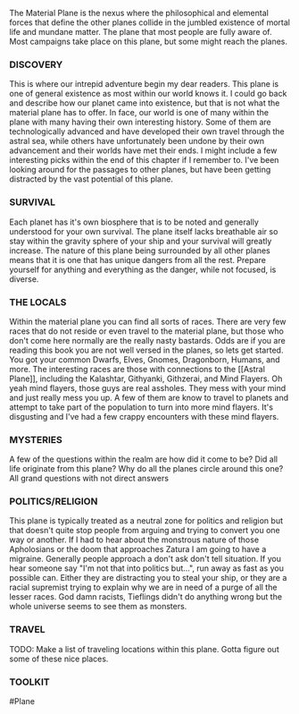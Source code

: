 The Material Plane is the nexus where the philosophical and elemental forces that define the other planes collide in the jumbled existence of mortal life and mundane matter.
The plane that most people are fully aware of. Most campaigns take place on this plane, but some might reach the planes.

### DISCOVERY
This is where our intrepid adventure begin my dear readers. This plane is one of general existence as most within our world knows it. I could go back and describe how our planet came into existence, but that is not what the material plane has to offer. In face, our world is one of many within the plane with many having their own interesting history. Some of them are technologically advanced and have developed their own travel through the astral sea, while others have unfortunately been undone by their own advancement and their worlds have met their ends. I might include a few interesting picks within the end of this chapter if I remember to. I've been looking around for the passages to other planes, but have been getting distracted by the vast potential of this plane. 

### SURVIVAL
Each planet has it's own biosphere that is to be noted and generally understood for your own survival. The plane itself lacks breathable air so stay within the gravity sphere of your ship and your survival will greatly increase. The nature of this plane being surrounded by all other planes means that it is one that has unique dangers from all the rest. Prepare yourself for anything and everything as the danger, while not focused, is diverse.

### THE LOCALS
Within the material plane you can find all sorts of races. There are very few races that do not reside or even travel to the material plane, but those who don't come here normally are the really nasty bastards. Odds are if you are reading this book you are not well versed in the planes, so lets get started. You got your common Dwarfs, Elves, Gnomes, Dragonborn, Humans, and more. The interesting races are those with connections to the [[Astral Plane]], including the Kalashtar, Githyanki, Githzerai, and Mind Flayers. Oh yeah mind flayers, those guys are real assholes. They mess with your mind and just really mess you up. A few of them are know to travel to planets and attempt to take part of the population to turn into more mind flayers. It's disgusting and I've had a few crappy encounters with these mind flayers.

### MYSTERIES
A few of the questions within the realm are how did it come to be? Did all life originate from this plane? Why do all the planes circle around this one? All grand questions with not direct answers

### POLITICS/RELIGION
This plane is typically treated as a neutral zone for politics and religion but that doesn't quite stop people from arguing and trying to convert you one way or another. If I had to hear about the monstrous nature of those Apholosians or the doom that approaches Zatura I am going to have a migraine. Generally people approach a don't ask don't tell situation. If you hear someone say "I'm not that into politics but...", run away as fast as you possible can. Either they are distracting you to steal your ship, or they are a racial supremist trying to explain why we are in need of a purge of all the lesser races. God damn racists, Tieflings didn't do anything wrong but the whole universe seems to see them as monsters.

### TRAVEL
TODO: Make a list of traveling locations within this plane. Gotta figure out some of these nice places.



### TOOLKIT



#Plane 